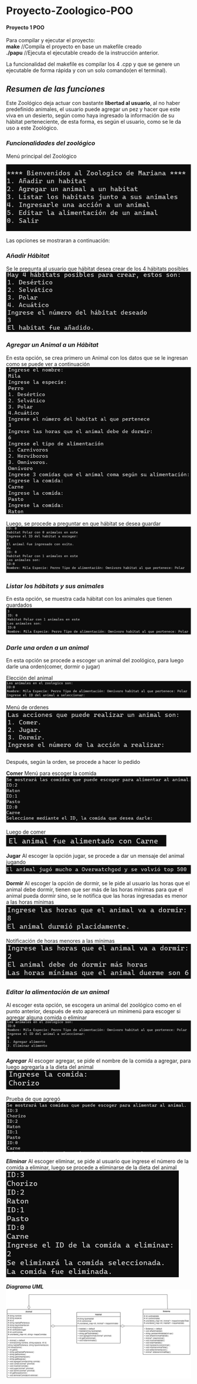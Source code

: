 # Proyecto-Zoologico-POO
#### Proyecto 1 POO	

Para compilar y ejecutar el proyecto:   
    **make**  //Compila el proyecto en base un makefile creado  
    **./papu** //Ejecuta el ejecutable creado de la instrucción anterior.
    
La funcionalidad del makefile es compilar los 4 .cpp y que se genere un ejecutable de forma rápida y con un solo comando(en el terminal).

## ***Resumen de las funciones***
Este Zoológico deja actuar con bastante **libertad al usuario**, al no haber predefinido animales, el usuario puede agregar un pez y hacer que este viva en un desierto, según como haya ingresado la información de su hábitat perteneciente, de esta forma, es según el usuario, como se le da uso a este Zoológico.

### ***Funcionalidades del zoológico***
Menú principal del Zoológico

![menuZoo.png](/Imagenes/menuZoo.png)

Las opciones se mostraran a continuación: 

### ***Añadir Hábitat***
Se le pregunta al usuario que hábitat desea crear de los 4 hábitats posibles
![opcion1.png](/Imagenes/opcion1.png)

### ***Agregar un Animal a un Hábitat***
En esta opción, se crea primero un Animal con los datos que se le ingresan como se puede ver a continuación
![crearAnimal.png](/Imagenes/crearAnimal.png)

Luego, se procede a preguntar en que hábitat se desea guardar
![guardarAnimal.png](/Imagenes/guardarAnimal.png)

### ***Listar los hábitats y sus animales***
En esta opción, se muestra cada hábitat con los animales que tienen guardados
![listarHabitats.png](/Imagenes/listarHabitats.png)

### ***Darle una orden a un animal***
En esta opción se procede a escoger un animal del zoológico, para luego darle una orden(comer, dormir o jugar)

Elección del animal
![eleccionAnimal.png](/Imagenes/eleccionAnimal.png)

Menú de ordenes
![menuOrdenes.png](/Imagenes/menuOrdenes.png)

Después, según la orden, se procede a hacer lo pedido

**Comer**
Menú para escoger la comida
    ![menuComidas.png](/Imagenes/menuComidas.png)

Luego de comer
    ![finComida.png](/Imagenes/finComida.png)

**Jugar**
Al escoger la opción jugar, se procede a dar un mensaje del animal jugando
    ![mensajeJugar.png](/Imagenes/mensajeJugar.png)

**Dormir**
Al escoger la opción de dormir, se le pide al usuario las horas que el animal debe dormir, tienen que ser más de las horas mínimas para que el animal pueda dormir sino, se le notifica que las horas ingresadas es menor a las horas mínimas
    ![dormirBien.png](/Imagenes/dormirBien.png)

Notificación de horas menores a las mínimas
    ![dormirMal.png](/Imagenes/dormirMal.png)

### ***Editar la alimentación de un animal***
Al escoger esta opción, se escogera un animal del zoológico como en el punto anterior, después de esto aparecerá un minimenú para escoger si agregar alguna comida o eliminar
    ![miniMenuComida.png](/Imagenes/miniMenuComida.png)

***Agregar***
Al escoger agregar, se pide el nombre de la comida a agregar, para luego agregarla a la dieta del animal
    ![agregarComida.png](/Imagenes/agregarComida.png)

Prueba de que agregó
    ![comidaAgregada.png](/Imagenes/comidaAgregada.png)

***Eliminar***
Al escoger eliminar, se pide al usuario que ingrese el número de la comida a eliminar, luego se procede a eliminarse de la dieta del animal
    ![eliminarComida](/Imagenes/eliminarComida.png)

***Diagrama UML***
![UML](/Imagenes/imagen.jpg)

